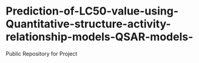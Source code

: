 # Prediction-of-LC50-value-using-Quantitative-structure-activity-relationship-models-QSAR-models-
Public Repository for Project
